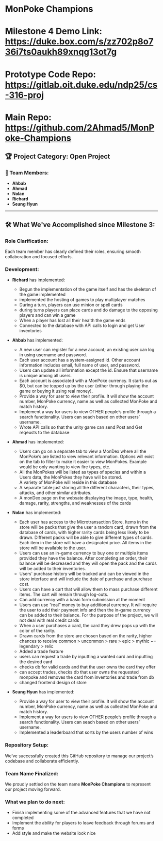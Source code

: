 # MonPoke Champions

# Milestone 4 Demo Link: https://duke.box.com/s/zz702p8o736i7ts0aukh89xnqg13ot7g
# Prototype Code Repo: https://gitlab.oit.duke.edu/ndp25/cs-316-proj
# Main Repo: https://github.com/2Ahmad5/MonPoke-Champions

## 🏆 Project Category: Open Project

### 👥 Team Members:
- **Ahbab**
- **Ahmad**
- **Nolan**
- **Richard**
- **Seung Hyun**

---

## 🛠 What We've Accomplished since Milestone 3:

### Role Clarification:
Each team member has clearly defined their roles, ensuring smooth collaboration and focused efforts.

### Development:
- **Richard** has implemented:
  - Begun the implementation of the game itself and has the skeleton of the game implemented
  - implemented the hosting of games to play multiplayer matches
  - During a turn, players can use minion or spell cards
  - during turns players can place cards and do damage to the opposing players and can win a game
  - When a player has lost all their health the game ends
  - Connected to the database with API calls to login and get User inventories
 
- **Ahbab** has implemented:
  - A new user can register for a new account; an existing user can log in using username and password.
  - Each user account has a system-assigned id. Other account information includes email, full name of user, and password.
  - Users can update all information except the id. Ensure that username is unique among all users.
  - Each account is associated with a MonPoke currency. It starts out as $0, but can be topped up by the user (either through playing the game or buying it using real money). 
  - Provide a way for user to view their profile. It will show the account number, MonPoke currency, name as well as collected MonPoke and match history. 
  - Implement a way for users to view OTHER people’s profile through a search functionality. Users can seach based on other users’ username.
  - Wrote API calls so that the unity game can send Post and Get reqeusts to the database
 
- **Ahmad** has implemented:
  - Users can go on a separate tab to view a MonDex where all the MonPoke’s are listed to view relevant information. Options will exist on the tab to filter to make it easier to view MonPokes. Example would be only wanting to view fire types, etc.
  - All the MonPokes will be listed as types of species and within a Users data, the MonPokes they have will be stored.  
A variety of MonPoke will reside in this database
  - A separate table just storing all the different characters, their types, attacks, and other similar attributes.
  - A monDex page on the websate displaying the image, type, health, damage, rarity, strengths, and weaknesses of the cards

- **Nolan** has implemented:
  - Each user has access to the Microtransaction Store. Items in the store will be packs that give the user a random card, drawn from the database of cards, with higher rarity cards being less likely to be drawn. Different packs will be able to give different types of cards. Each item in the store will have a designated price. All items in the store will be available to the user.
  - Users can use an in-game currency to buy one or multiple items provided they have the balance. After completing an order, their balance will be decreased and they will open the pack and the cards will be added to their inventories.
  - Users' purchase history will be tracked and can be viewed in the store interface and will include the date of purchase and purchase cost.
  - Users can have a cart that will allow them to mass purchase different items. The cart will remain through log-outs.
  - Can add currency with a basic form submission at the moment
  - Users can use “real” money to buy additional currency. It will require the user to add their payment info and then the in-game currency can be added to their balance. For the purpose of the project, we will not deal with real credit cards
  - When a user purchases a card, the card they drew pops up with the color of the rarity.
  - Drawn cards from the store are chosen based on the rarity, higher chances to receive common > uncommon > rare > epic > mythic ~= legendary > relic
  - Added a trade feature
  - users can request a trade by inputting a wanted card and inputting the desired card
  - checks db for valid cards and that the user owns the card they offer
  - can accept trades, checks db that user owns the requested monpoke and removes the card from inventories and trade from db
  - changed frontend design of store

- **Seung Hyun** has implemented:
  - Provide a way for user to view their profile. It will show the account number, MonPoke currency, name as well as collected MonPoke and match history. 
  - Implement a way for users to view OTHER people’s profile through a search functionality. Users can seach based on other users’ username.
  - Implemented a leaderboard that sorts by the users number of wins


### Repository Setup:
We’ve successfully created this GitHub repository to manage our project’s codebase and collaborate efficiently.

### Team Name Finalized:
We proudly settled on the team name **MonPoke Champions** to represent our project moving forward.



### What we plan to do next:
- Finish implementing some of the advanced features that we have not completed
- Implement the ability for players to leave feedback through forums and forms
- Add style and make the website look nice
